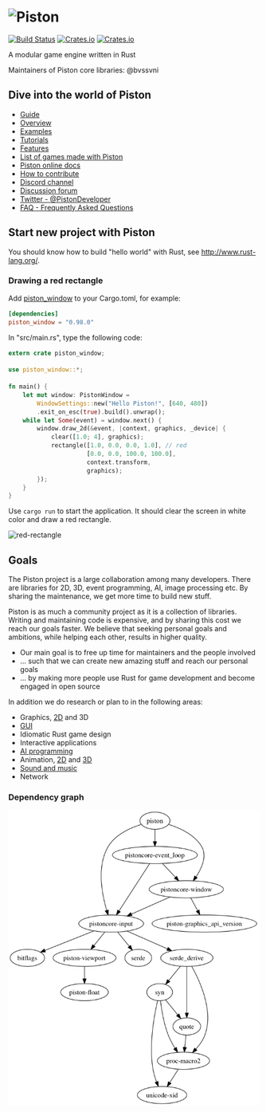 # ![Piston](./images/piston-logo.png)

[![Build Status](https://travis-ci.org/PistonDevelopers/piston.svg)](https://travis-ci.org/PistonDevelopers/piston) [![Crates.io](https://img.shields.io/crates/v/piston.svg?style=flat-square)](https://crates.io/crates/piston) [![Crates.io](https://img.shields.io/crates/l/piston.svg)](https://github.com/PistonDevelopers/piston/blob/master/LICENSE)

A modular game engine written in Rust

Maintainers of Piston core libraries: @bvssvni

## Dive into the world of Piston
* [Guide](./GUIDE.md)
* [Overview](https://github.com/PistonDevelopers/piston/wiki/Piston-overview)
* [Examples](https://github.com/pistondevelopers/piston-examples)
* [Tutorials](https://github.com/pistondevelopers/piston-tutorials)
* [Features](https://github.com/PistonDevelopers/piston/wiki/Features)
* [List of games made with Piston](https://github.com/PistonDevelopers/piston/wiki/Games-Made-With-Piston)
* [Piston online docs](https://docs.piston.rs/piston/piston/)
* [How to contribute](https://github.com/PistonDevelopers/piston/blob/master/CONTRIBUTING.md)
* [Discord channel](https://discord.gg/XNpF2j)
* [Discussion forum](http://discourse.piston.rs/)
* [Twitter - @PistonDeveloper](https://twitter.com/PistonDeveloper)
* [FAQ - Frequently Asked Questions](https://github.com/PistonDevelopers/piston/wiki/Frequently-Asked-Questions-(FAQ))

## Start new project with Piston

You should know how to build "hello world" with Rust, see http://www.rust-lang.org/.

### Drawing a red rectangle

Add [piston_window](https://crates.io/crates/piston_window) to your Cargo.toml, for example:

```toml
[dependencies]
piston_window = "0.98.0"
```

In "src/main.rs", type the following code:

```Rust
extern crate piston_window;

use piston_window::*;

fn main() {
    let mut window: PistonWindow =
        WindowSettings::new("Hello Piston!", [640, 480])
        .exit_on_esc(true).build().unwrap();
    while let Some(event) = window.next() {
        window.draw_2d(&event, |context, graphics, _device| {
            clear([1.0; 4], graphics);
            rectangle([1.0, 0.0, 0.0, 1.0], // red
                      [0.0, 0.0, 100.0, 100.0],
                      context.transform,
                      graphics);
        });
    }
}
```

Use `cargo run` to start the application. It should clear the screen in white color and draw a red rectangle.

![red-rectangle](./images/red-rectangle.png)

## Goals

The Piston project is a large collaboration among many developers.
There are libraries for 2D, 3D, event programming, AI, image processing etc.
By sharing the maintenance, we get more time to build new stuff.

Piston is as much a community project as it is a collection of libraries.
Writing and maintaining code is expensive, and by sharing this cost we reach our goals faster.
We believe that seeking personal goals and ambitions, while helping each other, results in higher quality.

* Our main goal is to free up time for maintainers and the people involved
* ... such that we can create new amazing stuff and reach our personal goals
* ... by making more people use Rust for game development and become engaged in open source

In addition we do research or plan to in the following areas:

* Graphics, [2D](https://github.com/PistonDevelopers/graphics/) and 3D
* [GUI](https://github.com/PistonDevelopers/conrod/)
* Idiomatic Rust game design
* Interactive applications
* [AI programming](https://github.com/pistondevelopers/ai_behavior)
* Animation, [2D](https://github.com/PistonDevelopers/sprite) and [3D](https://github.com/PistonDevelopers/skeletal_animation)
* [Sound and music](https://github.com/PistonDevelopers/music)
* Network

### Dependency graph

![dependencies](./Cargo.png)
